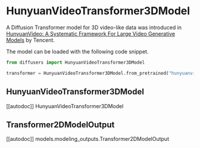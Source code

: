 <!-- Copyright 2025 The HuggingFace Team. All rights reserved.

Licensed under the Apache License, Version 2.0 (the "License"); you may not use this file except in compliance with
the License. You may obtain a copy of the License at

http://www.apache.org/licenses/LICENSE-2.0

Unless required by applicable law or agreed to in writing, software distributed under the License is distributed on
an "AS IS" BASIS, WITHOUT WARRANTIES OR CONDITIONS OF ANY KIND, either express or implied. See the License for the
specific language governing permissions and limitations under the License. -->

# HunyuanVideoTransformer3DModel

A Diffusion Transformer model for 3D video-like data was introduced in [HunyuanVideo: A Systematic Framework For Large Video Generative Models](https://huggingface.co/papers/2412.03603) by Tencent.

The model can be loaded with the following code snippet.

```python
from diffusers import HunyuanVideoTransformer3DModel

transformer = HunyuanVideoTransformer3DModel.from_pretrained("hunyuanvideo-community/HunyuanVideo", subfolder="transformer", torch_dtype=torch.bfloat16)
```

## HunyuanVideoTransformer3DModel

[[autodoc]] HunyuanVideoTransformer3DModel

## Transformer2DModelOutput

[[autodoc]] models.modeling_outputs.Transformer2DModelOutput
